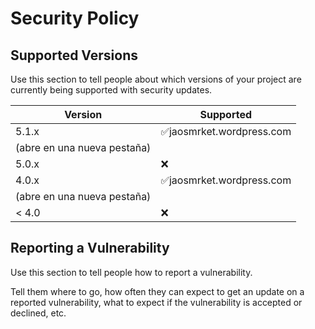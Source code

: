 # Security Policy

## Supported Versions

Use this section to tell people about which versions of your project are
currently being supported with security updates.

| Version | Supported          |
| ------- | ------------------ |
| 5.1.x   | :white_check_mark:jaosmrket.wordpress.com
(abre en una nueva pestaña) |
| 5.0.x   | :x:                |
| 4.0.x   | :white_check_mark:jaosmrket.wordpress.com
(abre en una nueva pestaña) |
| < 4.0   | :x:                |

## Reporting a Vulnerability

Use this section to tell people how to report a vulnerability.

Tell them where to go, how often they can expect to get an update on a
reported vulnerability, what to expect if the vulnerability is accepted or
declined, etc.
